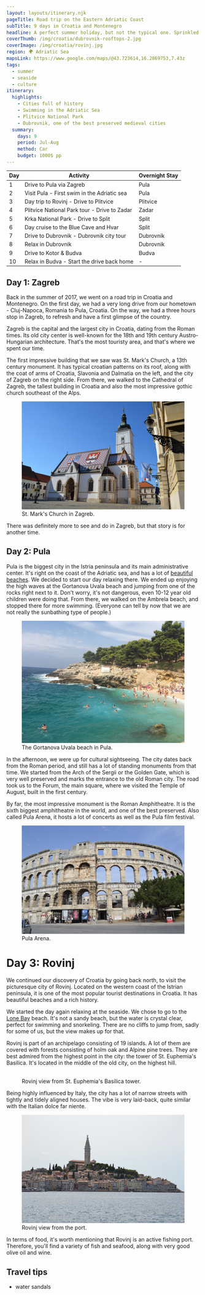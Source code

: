 ```yaml
---
layout: layouts/itinerary.njk
pageTitle: Road trip on the Eastern Adriatic Coast
subTitle: 9 days in Croatia and Montenegro
headline: A perfect summer holiday, but not the typical one. Sprinkled with sunbathing and swimming, this itinerary takes you through the most beautiful cities on the eastern coast of the Adriatic sea, from Rovinj, Croatia to Budva, Montenegro.
coverThumb: /img/croatia/dubrovnik-rooftops-2.jpg
coverImage: /img/croatia/rovinj.jpg
region: 🌍 Adriatic Sea
mapsLink: https://www.google.com/maps/@43.723614,16.2869753,7.43z
tags:
  - summer
  - seaside
  - culture
itinerary:
  highlights:
    - Cities full of history
    - Swimming in the Adriatic Sea
    - Plitvice National Park
    - Dubrovnik, one of the best preserved medieval cities
  summary:
    days: 9
    period: Jul-Aug
    method: Car
    budget: 1000$ pp
---
```


| Day | Activity                                     | Overnight Stay |
| --- | -------------------------------------------- | -------------- |
| 1   | Drive to Pula via Zagreb                     | Pula           |
| 2   | Visit Pula - First swim in the Adriatic sea  | Pula           |
| 3   | Day trip to Rovinj - Drive to Plitvice       | Plitvice       |
| 4   | Plitvice National Park tour - Drive to Zadar | Zadar          |
| 5   | Krka National Park - Drive to Split          | Split          |
| 6   | Day cruise to the Blue Cave and Hvar         | Split          |
| 7   | Drive to Dubrovnik - Dubrovnik city tour     | Dubrovnik      |
| 8   | Relax in Dubrovnik                           | Dubrovnik      |
| 9   | Drive to Kotor & Budva                       | Budva          |
| 10  | Relax in Budva - Start the drive back home   | -              |

## Day 1: Zagreb

Back in the summer of 2017, we went on a road trip in Croatia and Montenegro. On the first day, we had a very long drive from our hometown - Cluj-Napoca, Romania to Pula, Croatia. On the way, we had a three hours stop in Zagreb, to refresh and have a first glimpse of the country.

Zagreb is the capital and the largest city in Croatia, dating from the Roman times. Its old city center is well-known for the 18th and 19th century Austro-Hungarian architecture. That's the most touristy area, and that's where we spent our time.

The first impressive building that we saw was St. Mark's Church, a 13th century monument. It has typical croatian patterns on its roof, along with the coat of arms of Croatia, Slavonia and Dalmatia on the left, and the city of Zagreb on the right side. From there, we walked to the Cathedral of Zagreb, the tallest building in Croatia and also the most impressive gothic church southeast of the Alps.

<figure>
  <img src="/img/croatia/zagreb.jpg" alt="">
  <figcaption>St. Mark's Church in Zagreb.</figcaption>
</figure>

There was definitely more to see and do in Zagreb, but that story is for another time.

## Day 2: Pula

Pula is the biggest city in the Istria peninsula and its main administrative center. It's right on the coast of the Adriatic sea, and has a lot of [beautiful beaches](https://www.croatia-expert.com/beaches-in-pula/). We decided to start our day relaxing there. We ended up enjoying the high waves at the Gortanova Uvala beach and jumping from one of the rocks right next to it. Don't worry, it's not dangerous, even 10-12 year old children were doing that. From there, we walked on the Ambrela beach, and stopped there for more swimming. (Everyone can tell by now that we are not really the sunbathing type of people.)

<figure>
  <img src="/img/croatia/pula-beach.jpg" alt="">
  <figcaption>The Gortanova Uvala beach in Pula.</figcaption>
</figure>

In the afternoon, we were up for cultural sightseeing. The city dates back from the Roman period, and still has a lot of standing monuments from that time. We started from the Arch of the Sergii or the Golden Gate, which is very well preserved and marks the entrance to the old Roman city. The road took us to the Forum, the main square, where we visited the Temple of August, built in the first century.

By far, the most impressive monument is the Roman Amphitheatre. It is the sixth biggest amphitheatre in the world, and one of the best preserved. Also called Pula Arena, it hosts a lot of concerts as well as the Pula film festival.

<figure>
  <img src="/img/croatia/pula-arena.jpg" alt="">
  <figcaption>Pula Arena.</figcaption>
</figure>

# Day 3: Rovinj

We continued our discovery of Croatia by going back north, to visit the picturesque city of Rovinj. Located on the western coast of the Istrian peninsula, it is one of the most popular tourist destinations in Croatia. It has beautiful beaches and a rich history.

We started the day again relaxing at the seaside. We chose to go to the [Lone Bay](http://www.rovinj.co/en/meet-rovinj/beaches/lone/) beach. It's not a sandy beach, but the water is crystal clear, perfect for swimming and snorkeling. There are no cliffs to jump from, sadly for some of us, but the view makes up for that.

Rovinj is part of an archipelago consisting of 19 islands. A lot of them are covered with forests consisting of holm oak and Alpine pine trees. They are best admired from the highest point in the city: the tower of St. Euphemia's Basilica. It's located in the middle of the old city, on the highest hill.

<figure>
  <img src="/img/croatia/rovinj-from-above.png" alt="">
  <figcaption>Rovinj view from St. Euphemia's Basilica tower.</figcaption>
</figure>

Being highly influenced by Italy, the city has a lot of narrow streets with tightly and tidely aligned houses. The vibe is very laid-back, quite similar with the Italian dolce far niente.

<figure>
  <img src="/img/croatia/rovinj.jpg" alt="">
  <figcaption>Rovinj view from the port.</figcaption>
</figure>

In terms of food, it's worth mentioning that Rovinj is an active fishing port. Therefore, you'll find a variety of fish and seafood, along with very good olive oil and wine.

## Travel tips

- water sandals
